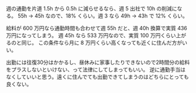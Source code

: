 週の通勤を片道 1.5h から 0.5h に減らせるなら、週 5 出社で 10h の削減になる。
55h → 45h なので、18% くらい。週 3 なら 49h → 43h で 12% くらい。

給料が 600 万円なら通勤時間も合わせて週 55h だと、週 40h 換算で実質 436 万円になってしまう。
週 45h なら 533 万円なので、実質 100 万円くらい上がるのと同じ。
この条件なら月に 8 万円くらい高くなっても近くに住んだ方がいい。

出勤には往復30分はかかるし、昼休みに家事したりできないので2時間分の給料をプラスしないといけない、って法律にしてしまってもいい。
逆に通勤手当はなくしていいと思う。遠くに住んでても出勤できてしまうのはどちらにとっても良くない。
